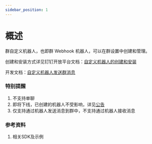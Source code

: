 ```yaml
---
sidebar_position: 1
---
```


# 概述

群自定义机器人，也即群 Webhook 机器人，可以在群设置中创建和管理。

创建和安装方式详见钉钉开放平台文档：[自定义机器人的创建和安装](https://open.dingtalk.com/document/orgapp/custom-bot-creation-and-installation)

开发文档：[自定义机器人发送群消息](https://open.dingtalk.com/document/orgapp/custom-robots-send-group-messages)

### 特别提醒

1. 不支持单聊
2. 即将下线，已创建的机器人不受影响，详见[公告](https://open.dingtalk.com/document/orgapp/webhook-bot-offline-notice)
3. 仅支持通过机器人发送消息到群中，不支持通过机器人接收消息


### 参考资料

1. 相关SDK及示例
